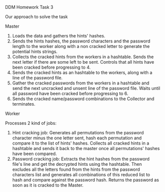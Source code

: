 DDM Homework Task 3

Our approach to solve the task 

Master

1. Loads the data and gathers the hints' hashes.
2. Sends the hints hashes, the password characters and the password length to the worker along with a non cracked
letter to generate the potential hints strings.
3. Collects the cracked hints from the workers in a hashtable. Sends the next letter if there are some left to be sent.
Controls that all hints have been cracked before progressing to 4.
4. Sends the cracked hints as an hashtable to the workers, along with a line of the password file.
5. Gather the cracked passwords from the workers in a hashtable and send the next uncracked and unsent line of the password
file. Waits until all password have been cracked before progressing to 6.
6. Sends the cracked name/password combinations to the Collector and terminates.

Worker

Processes 2 kind of jobs:
1. Hint cracking job: Generates all permutations from the password character minus the one letter sent, hash each permutation
and compare it to the list of hints' hashes. Collects all cracked hints in a hashtable and sends it back to the master once
all permutations' hashes have been compared.
2. Password cracking job: Extracts the hint hashes from the password file's line and get the decrypted hints using the hashtable.
Then excludes all the letters found from the hints from the password characters list and generates all combinations of this
reduced list to hash and compare against the password hash. Returns the password as soon as it is cracked to the Master.

